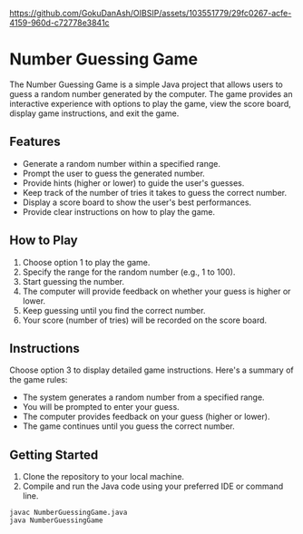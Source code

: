 https://github.com/GokuDanAsh/OIBSIP/assets/103551779/29fc0267-acfe-4159-960d-c72778e3841c
# Number Guessing Game

The Number Guessing Game is a simple Java project that allows users to guess a random number generated by the computer. The game provides an interactive experience with options to play the game, view the score board, display game instructions, and exit the game.

## Features

- Generate a random number within a specified range.
- Prompt the user to guess the generated number.
- Provide hints (higher or lower) to guide the user's guesses.
- Keep track of the number of tries it takes to guess the correct number.
- Display a score board to show the user's best performances.
- Provide clear instructions on how to play the game.

## How to Play

1. Choose option 1 to play the game.
2. Specify the range for the random number (e.g., 1 to 100).
3. Start guessing the number.
4. The computer will provide feedback on whether your guess is higher or lower.
5. Keep guessing until you find the correct number.
6. Your score (number of tries) will be recorded on the score board.

## Instructions

Choose option 3 to display detailed game instructions. Here's a summary of the game rules:

- The system generates a random number from a specified range.
- You will be prompted to enter your guess.
- The computer provides feedback on your guess (higher or lower).
- The game continues until you guess the correct number.

## Getting Started

1. Clone the repository to your local machine.
2. Compile and run the Java code using your preferred IDE or command line.

```shell
javac NumberGuessingGame.java
java NumberGuessingGame
